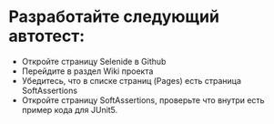 # Разработайте следующий автотест:
 - Откройте страницу Selenide в Github
 - Перейдите в раздел Wiki проекта
 - Убедитесь, что в списке страниц (Pages) есть страница SoftAssertions
 - Откройте страницу SoftAssertions, проверьте что внутри есть пример кода для JUnit5.

